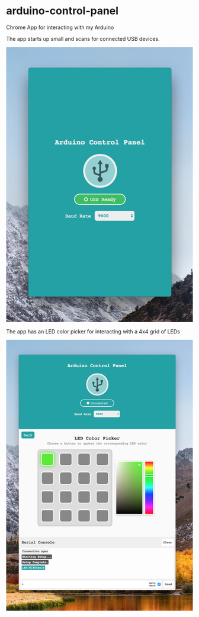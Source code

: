 # arduino-control-panel
Chrome App for interacting with my Arduino

The app starts up small and scans for connected USB devices.

![startup screen](https://github.com/jstarry/arduino-control-panel/blob/master/screenshots/startup.png)

The app has an LED color picker for interacting with a 4x4 grid of LEDs

![color picker](https://github.com/jstarry/arduino-control-panel/blob/master/screenshots/colorpicker.png)
